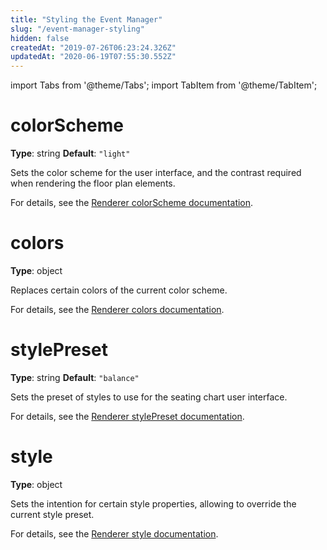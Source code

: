 ```yaml
---
title: "Styling the Event Manager"
slug: "/event-manager-styling"
hidden: false
createdAt: "2019-07-26T06:23:24.326Z"
updatedAt: "2020-06-19T07:55:30.552Z"
---
```


import Tabs from '@theme/Tabs';
import TabItem from '@theme/TabItem';

# colorScheme
**Type**: string
**Default**: `"light"`

Sets the color scheme for the user interface, and the contrast required when rendering the floor plan elements.

For details, see the [Renderer colorScheme documentation](colorscheme).

# colors
**Type**: object

Replaces certain colors of the current color scheme.

For details, see the [Renderer colors documentation](colors).

# stylePreset
**Type**: string
**Default**: `"balance"`

Sets the preset of styles to use for the seating chart user interface.

For details, see the [Renderer stylePreset documentation](stylepreset).

# style
**Type**: object

Sets the intention for certain style properties, allowing to override the current style preset.

For details, see the [Renderer style documentation](style).

